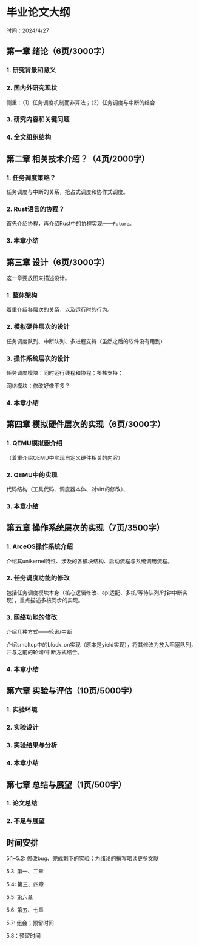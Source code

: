 ﻿# 毕业论文大纲

时间：2024/4/27

## 第一章 绪论（6页/3000字）

### 1. 研究背景和意义

### 2. 国内外研究现状

侧重：（1）任务调度机制而非算法；（2）任务调度与中断的结合

### 3. 研究内容和关键问题

### 4. 全文组织结构

## 第二章 相关技术介绍？（4页/2000字）

### 1. 任务调度策略？

任务调度与中断的关系，抢占式调度和协作式调度。

### 2. Rust语言的协程？

首先介绍协程，再介绍Rust中的协程实现——`Future`。

### 3. 本章小结

## 第三章 设计（6页/3000字）

这一章要放图来描述设计。

### 1. 整体架构

着重介绍各层次的关系，以及运行时的行为。

### 2. 模拟硬件层次的设计

任务调度队列、中断队列、多进程支持（虽然之后的软件没有用到）

### 3. 操作系统层次的设计

任务调度模块：同时运行线程和协程；多核支持；

网络模块：修改好像不多？

### 4. 本章小结

## 第四章 模拟硬件层次的实现（6页/3000字）

### 1. QEMU模拟器介绍

（着重介绍QEMU中实现自定义硬件相关的内容）

### 2. QEMU中的实现

代码结构（工具代码、调度器本体、对virt的修改）、

### 3. 本章小结

## 第五章 操作系统层次的实现（7页/3500字）

### 1. ArceOS操作系统介绍

介绍其unikernel特性、涉及的各模块结构、启动流程与系统调用流程。

### 2. 任务调度功能的修改

包括任务调度模块本身（核心逻辑修改、api适配、多核/等待队列/时钟中断实现），重点描述多核同步的实现。

### 3. 网络功能的修改

介绍几种方式——轮询/中断

介绍smoltcp中的block_on实现（原本是yield实现），将其修改为放入阻塞队列，并与之前的轮询/中断方式结合。

### 4. 本章小结

## 第六章 实验与评估（10页/5000字）

### 1. 实验环境

### 2. 实验设计

### 3. 实验结果与分析

### 4. 本章小结

## 第七章 总结与展望（1页/500字）

### 1. 论文总结

### 2. 不足与展望

## 时间安排

5.1~5.2: 修改bug、完成剩下的实验；为绪论的撰写略读更多文献

5.3: 第一、二章

5.4: 第三、四章

5.5: 第六章

5.6: 第五、七章

5.7: 组会；预留时间

5.8：预留时间